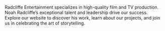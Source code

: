 Radcliffe Entertainment specializes in high-quality film and TV production. Noah Radcliffe’s exceptional talent and leadership drive our success. Explore our website to discover his work, learn about our projects, and join us in celebrating the art of storytelling.
